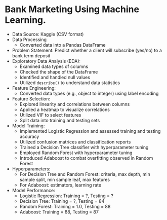 
# Bank Marketing Using Machine Learning.
- Data Source: Kaggle (CSV format)
- Data Processing
  - Converted data into a Pandas DataFrame
- Problem Statement: Predict whether a client will subscribe (yes/no) to a bank term deposit
- Exploratory Data Analysis (EDA):
  - Examined data types of columns
  - Checked the shape of the DataFrame
  - Identified and handled null values
  - Utilized `describe()` to understand data statistics
- Feature Engineering:
  - Converted data types (e.g., object to integer) using label encoding
- Feature Selection:
  - Explored linearity and correlations between columns
  - Applied a heatmap to visualize correlations
  - Utilized VIF to select features
  - Split data into training and testing sets
- Model Training:
  - Implemented Logistic Regression and assessed training and testing accuracy
  - Utilized confusion matrices and classification reports
  - Trained a Decision Tree classifier with hyperparameter tuning
  - Employed Random Forest with hyperparameter tuning
  - Introduced Adaboost to combat overfitting observed in Random Forest
- Hyperparameters:
  - For Decision Tree and Random Forest: criteria, max depth, min sample split, min sample leaf, max features
  - For Adaboost: estimators, learning rate
- Model Performance:
  - Logistic Regression: Training = ?, Testing = ?
  - Decision Tree: Training = ?, Testing = 84
  - Random Forest: Training = 1.0, Testing = 88
  - Adaboost: Training = 88, Testing = 87


